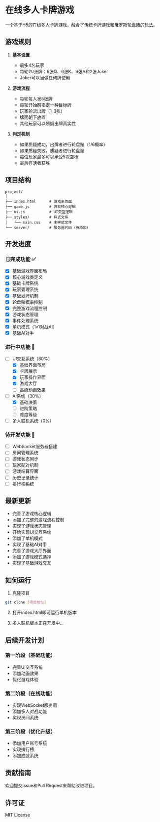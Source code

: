 # 在线多人卡牌游戏

一个基于H5的在线多人卡牌游戏，融合了传统卡牌游戏和俄罗斯轮盘赌的玩法。

## 游戏规则

1. **基本设置**
   - 最多4名玩家
   - 每轮20张牌：6张Q、6张K、6张A和2张Joker
   - Joker可以当做任何牌使用

2. **游戏流程**
   - 每轮每人发5张牌
   - 每轮开始前指定一种目标牌
   - 玩家轮流出牌（1-3张）
   - 牌面朝下放置
   - 其他玩家可以质疑出牌真实性

3. **判定机制**
   - 如果质疑成功，出牌者进行轮盘赌（1/6概率）
   - 如果质疑失败，质疑者进行轮盘赌
   - 每位玩家最多可以承受5次空枪
   - 最后存活者获胜

## 项目结构

```
project/
│
├── index.html      # 游戏主页面
├── game.js         # 游戏核心逻辑
├── ui.js           # UI交互逻辑
├── styles/         # 样式文件
│   └── main.css    # 主样式文件
└── server/         # 服务器代码（待添加）
```

## 开发进度

### 已完成功能 ✅

- [x] 基础游戏界面布局
- [x] 核心游戏类定义
- [x] 基础卡牌系统
- [x] 玩家管理系统
- [x] 基础发牌机制
- [x] 轮盘赌概率控制
- [x] 完整游戏流程控制
- [x] 游戏状态管理
- [x] 事件处理系统
- [x] 单机模式（1v1对战AI）
- [x] 基础AI对手

### 进行中功能 🚧

- [ ] UI交互系统（80%）
  - [x] 基础界面布局
  - [x] 卡牌展示
  - [x] 玩家操作界面
  - [x] 游戏大厅
  - [ ] 高级动画效果
- [ ] AI系统（30%）
  - [x] 基础决策
  - [ ] 进阶策略
  - [ ] 难度等级
- [ ] 多人联机系统（0%）

### 待开发功能 📝

- [ ] WebSocket服务器搭建
- [ ] 房间管理系统
- [ ] 游戏状态同步
- [ ] 玩家配对机制
- [ ] 游戏结算界面
- [ ] 历史记录统计
- [ ] 排行榜系统

## 最新更新

- 完善了游戏核心逻辑
- 添加了完整的游戏流程控制
- 实现了游戏状态管理
- 开始实现UI交互系统
- 添加了单机模式
- 实现了基础AI对手
- 完善了游戏大厅界面
- 添加了游戏模式选择
- 实现了基础游戏交互

## 如何运行

1. 克隆项目

```bash
git clone [项目地址]
```

2. 打开index.html即可运行单机版本

3. 多人联机版本正在开发中...

## 后续开发计划

### 第一阶段（基础功能）
- 完善UI交互系统
- 添加动画效果
- 优化游戏体验

### 第二阶段（在线功能）
- 实现WebSocket服务器
- 添加多人对战功能
- 实现房间系统

### 第三阶段（优化升级）
- 添加用户账号系统
- 实现排行榜
- 添加成就系统

## 贡献指南

欢迎提交Issue和Pull Request来帮助改进项目。

## 许可证

MIT License